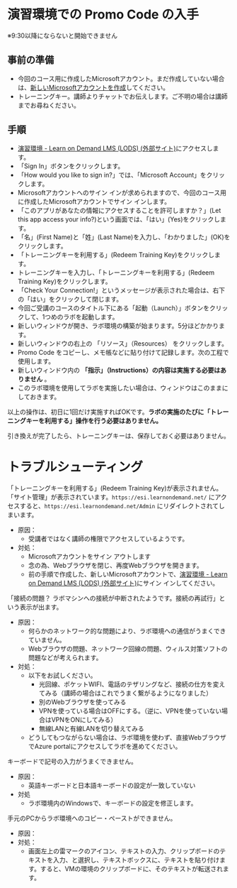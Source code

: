 # 演習環境での Promo Code の入手

※9:30以降にならないと開始できません

## 事前の準備

- 今回のコース用に作成したMicrosoftアカウント。まだ作成していない場合は、[新しいMicrosoftアカウントを作成](msa.md)してください。
- トレーニングキー。講師よりチャットでお伝えします。ご不明の場合は講師までお尋ねください。

## 手順

- [演習環境 - Learn on Demand LMS (LODS) (外部サイト)](https://esi.learnondemand.net/)にアクセスします。
- 「Sign In」ボタンをクリックします。
- 「How would you like to sign in?」では、「Microsoft Account」をクリックします。
- Microsoftアカウントへのサイン インが求められますので、今回のコース用に作成したMicrosoftアカウントでサイン インします。
- 「このアプリがあなたの情報にアクセスすることを許可しますか？」(Let this app access your info?)という画面では、「はい」(Yes)をクリックします。
- 「名」(First Name)と「姓」(Last Name)を入力し、「わかりました」(OK)をクリックします。
- 「トレーニングキーを利用する」(Redeem Training Key)をクリックします。
- トレーニングキーを入力し、「トレーニングキーを利用する」(Redeem Training Key)をクリックします。
- 「Check Your Connection!」というメッセージが表示された場合は、右下の「はい」をクリックして閉じます。
- 今回ご受講のコースのタイトル下にある「起動（Launch）」ボタンをクリックして、1つめのラボを起動します。
- 新しいウィンドウが開き、ラボ環境の構築が始まります。5分ほどかかります。
- 新しいウィンドウの右上の 「リソース」（Resources） をクリックします。
- Promo Code をコピーし、メモ帳などに貼り付けて記録します。次の工程で使用します。
- 新しいウィンドウ内の **「指示」（Instructions）の内容は実施する必要はありません** 。
- このラボ環境を使用してラボを実施したい場合は、ウィンドウはこのままにしておきます。

以上の操作は、初日に1回だけ実施すればOKです。**ラボの実施のたびに「トレーニングキーを利用する」操作を行う必要はありません。**

引き換えが完了したら、トレーニングキーは、保存しておく必要はありません。

# トラブルシューティング

「トレーニングキーを利用する」(Redeem Training Key)が表示されません。「サイト管理」が表示されています。`https://esi.learnondemand.net/` にアクセスすると、`https://esi.learnondemand.net/Admin` にリダイレクトされてしまいます。

- 原因：
  - 受講者ではなく講師の権限でアクセスしているようです。
- 対処：
  - Microsoftアカウントをサイン アウトします
  - 念の為、Webブラウザを閉じ、再度Webブラウザを開きます。
  - 前の手順で作成した、新しいMicrosoftアカウントで、[演習環境 - Learn on Demand LMS (LODS) (外部サイト)](https://esi.learnondemand.net/)にサイン インしてください。

「接続の問題？ ラボマシンへの接続が中断されたようです。接続の再試行」という表示が出ます。
- 原因：
  - 何らかのネットワーク的な問題により、ラボ環境への通信がうまくできていません。
  - Webブラウザの問題、ネットワーク回線の問題、ウィルス対策ソフトの問題などが考えられます。
- 対処：
  - 以下をお試しください。
    - 光回線、ポケットWIFI、電話のテザリングなど、接続の仕方を変えてみる（講師の場合はこれでうまく繋がるようになりました）
    - 別のWebブラウザを使ってみる
    - VPNを使っている場合はOFFにする。（逆に、VPNを使っていない場合はVPNをONにしてみる）
    - 無線LANと有線LANを切り替えてみる
  - どうしてもつながらない場合は、ラボ環境を使わず、直接WebブラウザでAzure portalにアクセスしてラボを進めてください。

キーボードで記号の入力がうまくできません。

- 原因：
  - 英語キーボードと日本語キーボードの設定が一致していない
- 対処
  - ラボ環境内のWindowsで、キーボードの設定を修正します。

手元のPCからラボ環境へのコピー・ペーストができません。
- 原因：
- 対処：
  - 画面左上の雷マークのアイコン、テキストの入力、クリップボードのテキストを入力、と選択し、テキストボックスに、テキストを貼り付けます。すると、VMの環境のクリップボードに、そのテキストが転送されます。

